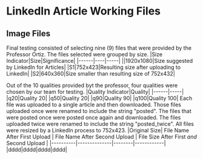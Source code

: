 # LinkedIn Article Working Files

## Image Files

Final testing consisted of selecting nine (9) files that were provided by the Professor Ortiz.  The files selected were grouped by size. 
|Size Indicator|Size|Significance|
|------|----|-----|
||1920x1080|Size suggested by LinkedIn for Articles|
|S1|752x423|Resulting size after uploading to LinkedIn|
|S2|640x360|Size smaller than resulting size of 752x432|

Out of the 10 qualities provided byt the professor, four qualities were chosen by our team for testing.
|Quality Indicator|Quality|
|------|-----|
|q20|Quality 20|
|q50|Quality 20|
|q90|Quality 90|
|q100|Quality 100|
Each file was uploaded to a single article and then downloaded.  Those files uploaded once were renamed to include the string "posted".  The files that were posted once were posted once again and downloaded.  The files uploaded twice were renamed to include the string "posted_twice".  All files were resized by a LinkedIn process to 752x423.
|Original Size| File Name After First Upload | File Name After Second Upload | File Size After First _and_ Second Upload |
|----------|--------------|--------|------------|
|dddd|dddd|dddd|dddd|
